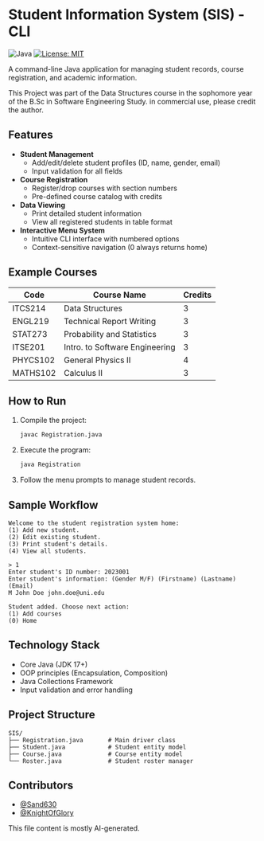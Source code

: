 


# Student Information System (SIS) - CLI

![Java](https://img.shields.io/badge/Java-21%2B-blue)
[![License: MIT](https://img.shields.io/badge/License-MIT-yellow.svg)](https://opensource.org/licenses/MIT)

A command-line Java application for managing student records, course registration, and academic information. 

This Project was part of the Data Structures course in the sophomore year of the B.Sc
in Software Engineering Study. in commercial use, please credit the author.

## Features
- **Student Management**
  - Add/edit/delete student profiles (ID, name, gender, email)
  - Input validation for all fields
- **Course Registration**
  - Register/drop courses with section numbers
  - Pre-defined course catalog with credits
- **Data Viewing**
  - Print detailed student information
  - View all registered students in table format
- **Interactive Menu System**
  - Intuitive CLI interface with numbered options
  - Context-sensitive navigation (0 always returns home)

## Example Courses
| Code       | Course Name                     | Credits |
|------------|---------------------------------|---------|
| ITCS214    | Data Structures                 | 3       |
| ENGL219    | Technical Report Writing        | 3       |
| STAT273    | Probability and Statistics      | 3       |
| ITSE201    | Intro. to Software Engineering  | 3       |
| PHYCS102   | General Physics II              | 4       |
| MATHS102   | Calculus II                     | 3       |

## How to Run
1. Compile the project:
   ```bash
   javac Registration.java
   ```
2. Execute the program:
   ```bash
   java Registration
   ```
3. Follow the menu prompts to manage student records.

## Sample Workflow
```text
Welcome to the student registration system home:
(1) Add new student.
(2) Edit existing student.
(3) Print student's details.
(4) View all students.

> 1
Enter student's ID number: 2023001
Enter student's information: (Gender M/F) (Firstname) (Lastname) (Email)
M John Doe john.doe@uni.edu

Student added. Choose next action:
(1) Add courses
(0) Home
```

## Technology Stack
- Core Java (JDK 17+)
- OOP principles (Encapsulation, Composition)
- Java Collections Framework
- Input validation and error handling

## Project Structure
```
SIS/
├── Registration.java       # Main driver class
├── Student.java            # Student entity model
├── Course.java             # Course entity model
└── Roster.java             # Student roster manager
```

## Contributors
- [@Sand630](https://github.com/Sand630)
- [@KnightOfGlory](https://github.com/KnightOfGlory)


This file content is mostly AI-generated.

